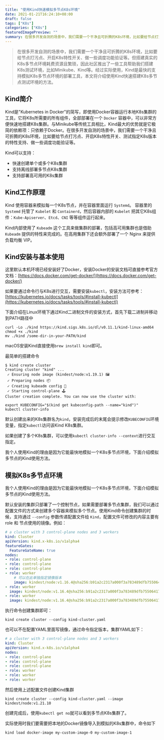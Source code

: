 ```yaml
---
title: "使用Kind快速模拟多节点K8s环境"
date: 2021-01-21T16:24:10+08:00
draft: false
tags: ["K8s"]
categories: ["K8s"]
featuredImagePreview: ""
summary: 在很多开发自测的场景中，我们需要一个干净且可折腾的K8s环境，比如要给节点打污点、开启K8s特性开关、做一些调度功能验证等,本文将介绍使用Kind快速搭建K8s多节点测试环境的方法。
---
```


> 在很多开发自测的场景中，我们需要一个干净且可折腾的K8s环境，比如要给节点打污点、开启K8s特性开关、做一些调度功能验证等。但搭建真实的K8s多节点环境耗费资源且繁琐，因此社区推出了一些工具帮助我们搭建K8s测试环境，比如Minikube、Kind等。经过实际使用，Kind是最快的支持模拟K8s多节点环境的部署工具，本文将介绍使用Kind快速搭建K8s多节点测试环境的方法。

## Kind简介

Kind是"Kubernetes in Docker"的简写，即使用Docker容器运行本地K8s集群的工具，它将K8s所需要的所有组件，全部部署在一个 `Docker` 容器中，可以非常方便快速地搭建K8s集群。与Minikube等传统工具相比，Kind最大的优势就是它极简的依赖项：只依赖于Docker。在很多开发自测的场景中，我们需要一个干净且可折腾的K8s环境，比如要给节点打污点、开启K8s特性开关、测试指定K8s版本的特性支持、做一些调度功能验证等。

Kind可以支持：

- 快速创建单个或多个K8s集群
- 支持离线部署多节点K8s集群
- 支持部署高可用的K8s集群

## Kind工作原理

Kind 使用容器来模拟每一个K8s节点，并在容器里面运行 `Systemd`。 容器里的 `Systemd` 托管了 `Kubelet` 和 `Containerd`，然后容器内部的 `Kubelet` 把其它K8s组件：`Kube-Apiserver`、`Etcd`、`CNI` 等等组件运行起来。

Kind内部使用了 `Kubeadm` 这个工具来做集群的部署，包括高可用集群也是借助 `Kubeadm` 提供的特性来完成的。在高用集群下还会额外部署了一个 Nginx 来提供负载均衡 VIP。

## Kind安装与基本使用

这里默认本机环境已经安装好了Docker，安装Docker的安装文档可直接参考官方文档：[https://docs.docker.com/get-docker/](https://docs.docker.com/get-docker/)

如果要通过命令行与K8s进行交互，需要安装`kubectl`，安装方法可参考：[https://kubernetes.io/docs/tasks/tools/#install-kubectl](https://kubernetes.io/docs/tasks/tools/#install-kubectl)

下面介绍在Linux环境下通过Kind二进制文件的安装方式，首先下载二进制并移动到PATH路径中

```shell
curl -Lo ./kind https://kind.sigs.k8s.io/dl/v0.11.1/kind-linux-amd64
chmod +x ./kind
mv ./kind /some-dir-in-your-PATH/kind
```

macOS安装Kind直接使用`brew install kind`即可。

最简单的搭建命令

```shell
$ kind create cluster
Creating cluster "kind" ...
 ✓ Ensuring node image (kindest/node:v1.19.1) 🖼
 ✓ Preparing nodes 📦
 ✓ Creating kubeadm config 📜
 ✓ Starting control-plane 🕹️
Cluster creation complete. You can now use the cluster with:

export KUBECONFIG="$(kind get kubeconfig-path --name="kind")"
kubectl cluster-info
```

默认创建出来的K8s集群名为`kind`，安装完成后的末尾会提示修改`KUBECONFIG`环境变量，指定`kubectl`访问该Kind K8s集群。

如果创建了多个K8s集群，可以使用`kubectl cluster-info --context`进行交互指定。

我个人使用Kind的理由是因为它能最快地模拟一个K8s多节点环境，下面介绍模拟多节点的Kind使用方法。

## 模拟K8s多节点环境

我个人使用Kind的理由是因为它能最快地模拟一个K8s多节点环境，下面介绍模拟多节点的Kind使用方法。

默认安装的集群只部署了一个控制节点，如果需要部署多节点集群，我们可以通过配置文件的方式来创建多个容器来模拟多个节点。使用Kind命令创建集群的时候，支持通过 `--config` 参数传递配置文件给 `Kind`，配置文件可修改的内容主要有 role 和 节点使用的镜像。例如：

```yaml
# a cluster with 3 control-plane nodes and 3 workers
kind: Cluster
apiVersion: kind.x-k8s.io/v1alpha4
featureGates:
  FeatureGateName: true
nodes:
- role: control-plane
- role: control-plane
- role: control-plane
- role: worker
	# 可以在此单独指定镜像版本
	image: kindest/node:v1.16.4@sha256:b91a2c2317a000f3a783489dfb755064177dbc3a0b2f4147d50f04825d016f55
- role: worker
  image: kindest/node:v1.16.4@sha256:b91a2c2317a000f3a783489dfb755064177dbc3a0b2f4147d50f04825d016f55
- role: worker
  image: kindest/node:v1.16.4@sha256:b91a2c2317a000f3a783489dfb755064177dbc3a0b2f4147d50f04825d016f55
```

执行命令创建集群即可：

```shell
kind create cluster --config kind-cluster.yaml
```

也可以不在配置YAML里面写镜像，通过命令指定版本，集群YAML如下：

```yaml
# a cluster with 3 control-plane nodes and 3 workers
kind: Cluster
apiVersion: kind.x-k8s.io/v1alpha4
nodes:
- role: control-plane
- role: control-plane
- role: control-plane
- role: worker
- role: worker
- role: worker
```

然后使用上述配置文件创建Kind集群

```shell
kind create cluster --config kind-cluster.yaml --image kindest/node:v1.21.10
```

创建完成后，使用`kubectl get no`就可以看到多节点K8s集群了。

实际使用时我们要需要把本地的Docker镜像导入到模拟的K8s集群中，命令如下

```shell
kind load docker-image my-custom-image-0 my-custom-image-1
```


